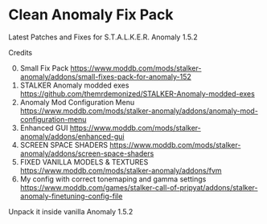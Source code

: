 # Clean Anomaly Fix Pack
Latest Patches and Fixes for S.T.A.L.K.E.R. Anomaly 1.5.2

Credits

0. Small Fix Pack https://www.moddb.com/mods/stalker-anomaly/addons/small-fixes-pack-for-anomaly-152
1. STALKER Anomaly modded exes https://github.com/themrdemonized/STALKER-Anomaly-modded-exes
2. Anomaly Mod Configuration Menu https://www.moddb.com/mods/stalker-anomaly/addons/anomaly-mod-configuration-menu
3. Enhanced GUI https://www.moddb.com/mods/stalker-anomaly/addons/enhanced-gui
4. SCREEN SPACE SHADERS https://www.moddb.com/mods/stalker-anomaly/addons/screen-space-shaders
5. FIXED VANILLA MODELS & TEXTURES https://www.moddb.com/mods/stalker-anomaly/addons/fvm
6. My config with correct tonemaping and gamma settings https://www.moddb.com/games/stalker-call-of-pripyat/addons/stalker-anomaly-finetuning-config-file

Unpack it inside vanilla Anomaly 1.5.2
